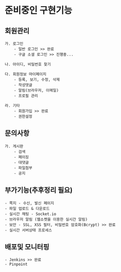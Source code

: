 # 준비중인 구현기능

## 회원관리
    가. 로그인
        - 일반 로그인 >> 완료
        - 구글 소셜 로그인 >> 진행중...
        
    나. 아이디, 비밀번호 찾기
    
    다. 회원정보 마이페이지 
        - 등록, 보기, 수정, 삭제
        - 작성댓글
        - 알림(브라우저, 이메일)
        - 프로필 관리
        
    라. 기타
        - 회원가입 >> 완료
        - 권한설정

## 문의사항
    가. 게시판 
        - 검색
        - 페이징
        - 대댓글
        - 파일첨부
        - 공지

## 부가기능(추후정리 필요)
    - 쪽지 - 수신, 발신 페이지
    - 파일 업로드 & 다운로드
    - 실시간 채팅 - Socket.io
    - 브라우저 알림 (웹소켓을 이용한 실시간 알림)
    - 보안 - SSL, XSS 필터, 비밀번호 암호화(Bcrypt) >> 완료
    - 실시간 서버상태 프로세스

## 배포및 모니터핑
    - Jenkins >> 완료
    - Pinpoint